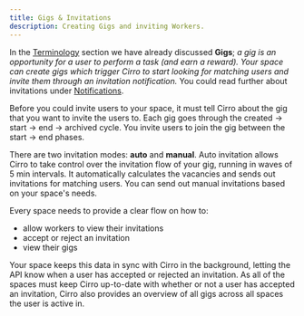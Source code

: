 ```yaml
---
title: Gigs & Invitations
description: Creating Gigs and inviting Workers.
---
```

In the [Terminology](https://guides.cirro.io/docs/terminology) section we have already discussed **Gigs**; *a gig is an opportunity for a user to perform a task (and earn a reward). Your space can create gigs which trigger Cirro to start looking for matching users and invite them through an invitation notification.* You could read further about invitations under [Notifications](https://guides.cirro.io/docs/features/notifications).

Before you could invite users to your space, it must tell Cirro about the gig that you want to invite the users to. Each gig goes through the created -> start -> end -> archived cycle. You invite users to join the gig between the start -> end phases. 

There are two invitation modes: **auto** and **manual**. Auto invitation allows Cirro to take control over the invitation flow of your gig, running in waves of 5 min intervals. It automatically calculates the vacancies and sends out invitations for matching users. You can send out manual invitations based on your space's needs.

Every space needs to provide a clear flow on how to:
* allow workers to view their invitations
* accept or reject an invitation
* view their gigs

Your space keeps this data in sync with Cirro in the background, letting the API know when a user has accepted or rejected an invitation.
As all of the spaces must keep Cirro up-to-date with whether or not a user has accepted an invitation, Cirro also provides an overview of all gigs across all spaces the user is active in.
